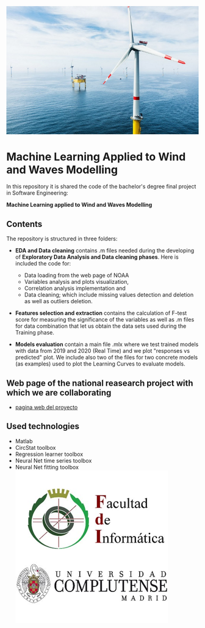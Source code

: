 ![FOWT](https://github.com/MontseSacie/Machine-Learning-and-Big-Data/blob/master/imagenes_tfg/ini.jpg)

# Machine Learning Applied to Wind and Waves Modelling
In this repository it is shared the code of the bachelor's degree final project in Software Engineering:

**Machine Learning applied to Wind and Waves Modelling**

## Contents
The repository is structured in three folders:
- **EDA and Data cleaning** contains .m files needed during the developing of **Exploratory Data Analysis and Data cleaning phases**. Here is included the code for:
    - Data loading from the web page of NOAA
    - Variables analysis and plots visualization, 
    - Correlation analysis implementation and 
    - Data cleaning; which include missing values detection and deletion as well as outliers deletion.

- **Features selection and extraction** contains the calculation of F-test score for measuring the significance of the variables as well as .m files for data combination that let us obtain the data sets used during the Training phase.

- **Models evaluation** contain a main file .mlx where we test trained models with data from 2019 and 2020 (Real Time) and we plot "responses vs predicted" plot. We include also two of the files for two concrete models (as examples) used to plot the Learning Curves to evaluate models.

## Web page of the national reasearch project with which we are collaborating
- [pagina web del proyecto](http://www.floatingwindturbineucm.com/)

## Used technologies 
 - Matlab
 - CircStat toolbox
 - Regression learner toolbox
 - Neural Net time series toolbox
 - Neural Net fitting toolbox
![ucm](https://github.com/MontseSacie/Machine-Learning-and-Big-Data/blob/master/imagenes_tfg/LOGODOBLE.jpg)
